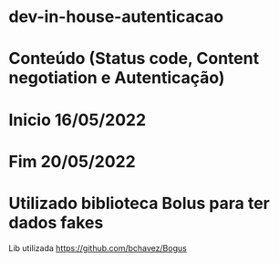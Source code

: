# dev-in-house-autenticacao
# Conteúdo (Status code, Content negotiation e Autenticação)
# Inicio 16/05/2022
# Fim    20/05/2022


# Utilizado biblioteca Bolus para ter dados fakes
Lib utilizada https://github.com/bchavez/Bogus